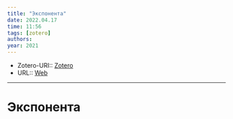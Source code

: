 ```yaml
---
title: "Экспонента"
date: 2022.04.17
time: 11:56
tags: [zotero]
authors: 
year: 2021
---
```


- Zotero-URI:: [Zotero](zotero://select/items/@Eksponenta2021)
- URL:: [Web](https://ru.wikipedia.org/w/index.php?title=%D0%AD%D0%BA%D1%81%D0%BF%D0%BE%D0%BD%D0%B5%D0%BD%D1%82%D0%B0&oldid=118765788)

---

# Экспонента

